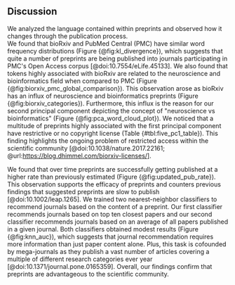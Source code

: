 ## Discussion

We analyzed the language contained within preprints and observed how it changes through the publication process.  
We found that bioRxiv and PubMed Central (PMC) have similar word frequency distributions (Figure {@fig:kl_divergence}), which suggests that quite a number of preprints are being published into journals participating in PMC's Open Access corpus [@doi:10.7554/eLife.45133]. 
We also found that tokens highly associated with bioRxiv are related to the neuroscience and bioinformatics field when compared to PMC (Figure {@fig:biorxiv_pmc_global_comparison}).
This observation arose as bioRxiv has an influx of neuroscience and bioinformatics preprints (Figure {@fig:biorxiv_categories}).
Furthermore, this influx is the reason for our second principal component depicting the concept of "neuroscience vs bioinformatics" (Figure {@fig:pca_word_cloud_plot}).
We noticed that a multitude of preprints highly associated with the first principal component have restrictive or no copyright license (Table {#tbl:five_pc1_table}).
This finding highlights the ongoing problem of restricted access within the scientific community [@doi:10.1038/nature.2017.22161; @url:https://blog.dhimmel.com/biorxiv-licenses/].

We found that over time preprints are successfully getting published at a higher rate than previously estimated (Figure {@fig:updated_pub_rate}).
This observation supports the efficacy of preprints and counters previous findings that suggested preprints are slow to publish [@doi:10.1002/leap.1265].
We trained two nearest-neighbor classifiers to recommend journals based on the content of a preprint.
Our first classifier recommends journals based on top ten closest papers and our second classifier recommends journals based on an average of all papers published in a given journal.
Both classifiers obtained modest results (Figure {@fig:knn_auc}), which suggests that journal recommendation requires more information than just paper content alone. 
Plus, this task is cofounded by mega-journals as they publish a vast number of articles covering a multiple of different research categories ever year [@doi:10.1371/journal.pone.0165359].
Overall, our findings confirm that preprints are advantageous to the scientific community.
